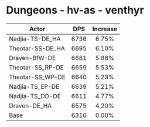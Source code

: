 # Dungeons - hv-as - venthyr
| Actor | DPS | Increase |
|---|:---:|:---:|
|Nadjia-TS-DE_HA|6736|6.75%|
|Theotar-SS-DE_HA|6695|6.10%|
|Draven-BfW-DE|6681|5.88%|
|Theotar-SS_RP-DE|6659|5.53%|
|Theotar-SS_WP-DE|6640|5.23%|
|Nadjia-TS_EP-DE|6639|5.21%|
|Nadjia-TS_DD-DE|6611|4.77%|
|Draven-DE_HA|6575|4.20%|
|Base|6310|0.00%|
